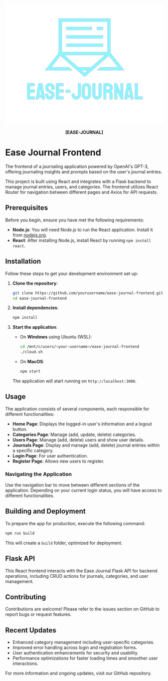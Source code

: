 
<p align="center">
    <img src="src/EaseJournalLOGO_V1_vector.png" alt="logo">
</p>

<p align="center">
<strong>[EASE-JOURNAL]</strong>
</p>

# Ease Journal Frontend

The frontend of a journaling application powered by OpenAI's GPT-3, offering journaling insights and prompts based on the user's journal entries.

This project is built using React and integrates with a Flask backend to manage journal entries, users, and categories. The frontend utilizes React Router for navigation between different pages and Axios for API requests.

## Prerequisites

Before you begin, ensure you have met the following requirements:

- **Node.js**: You will need Node.js to run the React application. Install it from [nodejs.org](https://nodejs.org/).
- **React**: After installing Node.js, install React by running `npm install react`.

## Installation

Follow these steps to get your development environment set up:

1. **Clone the repository**:
   ```bash
   git clone https://github.com/yourusername/ease-journal-frontend.git
   cd ease-journal-frontend
   ```

2. **Install dependencies**:
   ```bash
   npm install
   ```

3. **Start the application**:
   - On **Windows** using Ubuntu (WSL):
     ```bash
     cd /mnt/c/users/<your-username>/ease-journal-frontend
     ./cloud.sh
     ```
   - On **MacOS**:
     ```bash
     npm start
     ```

   The application will start running on `http://localhost:3000`.

## Usage

The application consists of several components, each responsible for different functionalities:

- **Home Page**: Displays the logged-in user's information and a logout button.
- **Categories Page**: Manage (add, update, delete) categories.
- **Users Page**: Manage (add, delete) users and show user details.
- **Journals Page**: Display and manage (add, delete) journal entries within a specific category.
- **Login Page**: For user authentication.
- **Register Page**: Allows new users to register.

### Navigating the Application

Use the navigation bar to move between different sections of the application. Depending on your current login status, you will have access to different functionalities.

## Building and Deployment

To prepare the app for production, execute the following command:
```bash
npm run build
```
This will create a `build` folder, optimized for deployment.

## Flask API

This React frontend interacts with the Ease Journal Flask API for backend operations, including CRUD actions for journals, categories, and user management.

## Contributing

Contributions are welcome! Please refer to the issues section on GitHub to report bugs or request features.

## Recent Updates

- Enhanced category management including user-specific categories.
- Improved error handling across login and registration forms.
- User authentication enhancements for security and usability.
- Performance optimizations for faster loading times and smoother user interactions.

For more information and ongoing updates, visit our GitHub repository.
